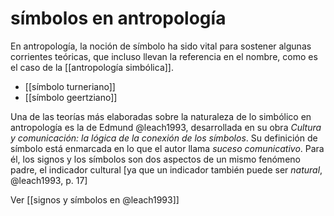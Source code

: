 # símbolos en antropología
En antropología, la noción de símbolo ha sido vital para sostener algunas corrientes teóricas, que incluso llevan la referencia en el nombre, como es el caso de la [[antropología simbólica]].

- [[símbolo turneriano]]
- [[símbolo geertziano]]

Una de las teorías más elaboradas sobre la naturaleza de lo simbólico en antropología es la de Edmund @leach1993, desarrollada en su obra *Cultura y comunicación: la lógica de la conexión de los símbolos*. Su definición de símbolo está enmarcada en lo que el autor llama *suceso comunicativo*. Para él, los signos y los símbolos son dos aspectos de un mismo fenómeno padre, el indicador cultural [ya que un indicador también puede ser *natural*, @leach1993, p. 17]

Ver [[signos y símbolos en @leach1993]]
